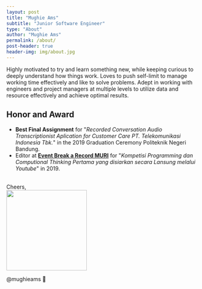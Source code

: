 ```yaml
---
layout: post
title: "Mughie Ams"
subtitle: "Junior Software Engineer"
type: "About"
author: "Mughie Ams"
permalink: /about/
post-header: true
header-img: img/about.jpg
---
```

Highly motivated to try and learn something new, while keeping curious to deeply understand how things work. Loves to push self-limit to manage working time effectively and like to solve problems. Adept in working with engineers and project managers at multiple levels to utilize data and resource effectively and achieve optimal results.

## Honor and Award

- **Best Final Assignment** for "_Recorded Conversation Audio Transcriptionist Aplication for Customer Care PT. Telekomunikasi Indonesia Tbk._" in the 2019 Graduation Ceremony Politeknik Negeri Bandung.
- Editor at [**Event Break a Record MURI**](http://jtk.polban.ac.id/2019/09/jtk-pecahkan-rekor-muri/) for "_Kompetisi Programming dan Computional Thinking Pertama yang disiarkan secara Lansung melalui Youtube_" in 2019.

<br>
Cheers,

<div style="align: right">
    <img src="{{ "/assets/signature.png" | relative_url }}" width="210"/>
</div>

@mughieams 🐳
